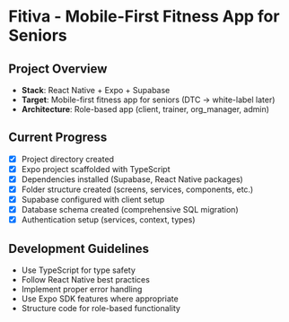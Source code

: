 # Fitiva - Mobile-First Fitness App for Seniors

## Project Overview
- **Stack**: React Native + Expo + Supabase
- **Target**: Mobile-first fitness app for seniors (DTC → white-label later)
- **Architecture**: Role-based app (client, trainer, org_manager, admin)

## Current Progress
- [x] Project directory created
- [x] Expo project scaffolded with TypeScript
- [x] Dependencies installed (Supabase, React Native packages)
- [x] Folder structure created (screens, services, components, etc.)
- [x] Supabase configured with client setup
- [x] Database schema created (comprehensive SQL migration)
- [x] Authentication setup (services, context, types)

## Development Guidelines
- Use TypeScript for type safety
- Follow React Native best practices
- Implement proper error handling
- Use Expo SDK features where appropriate
- Structure code for role-based functionality